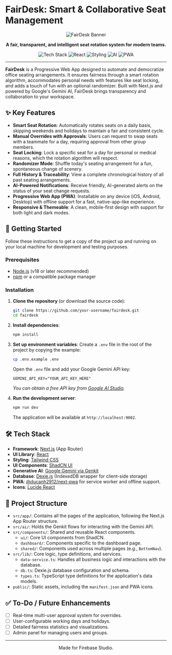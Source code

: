 
# FairDesk: Smart & Collaborative Seat Management

<div align="center">
  <img src="/fairdesk-og.png" alt="FairDesk Banner" data-ai-hint="office collaboration"/>
</div>

<p align="center">
  <strong>A fair, transparent, and intelligent seat rotation system for modern teams.</strong>
</p>

<p align="center">
  <img alt="Tech Stack" src="https://img.shields.io/badge/tech-Next.js-black?logo=next.js">
  <img alt="React" src="https://img.shields.io/badge/framework-React-blue?logo=react">
  <img alt="Styling" src="https://img.shields.io/badge/styling-Tailwind_CSS-38B2AC?logo=tailwind-css">
  <img alt="AI" src="https://img.shields.io/badge/AI-Google_Gemini-4285F4?logo=google-gemini">
  <img alt="PWA" src="https://img.shields.io/badge/PWA-Installable-5A0FC8?logo=pwa">
</p>

---

**FairDesk** is a Progressive Web App designed to automate and democratize office seating arrangements. It ensures fairness through a smart rotation algorithm, accommodates personal needs with features like seat locking, and adds a touch of fun with an optional randomizer. Built with Next.js and powered by Google's Gemini AI, FairDesk brings transparency and collaboration to your workspace.

## ✨ Key Features

- **Smart Seat Rotation**: Automatically rotates seats on a daily basis, skipping weekends and holidays to maintain a fair and consistent cycle.
- **Manual Overrides with Approvals**: Users can request to swap seats with a teammate for a day, requiring approval from other group members.
- **Seat Locking**: Lock a specific seat for a day for personal or medical reasons, which the rotation algorithm will respect.
- **Randomizer Mode**: Shuffle today's seating arrangement for a fun, spontaneous change of scenery.
- **Full History & Traceability**: View a complete chronological history of all past seating arrangements.
- **AI-Powered Notifications**: Receive friendly, AI-generated alerts on the status of your seat change requests.
- **Progressive Web App (PWA)**: Installable on any device (iOS, Android, Desktop) with offline support for a fast, native-app-like experience.
- **Responsive & Themeable**: A clean, mobile-first design with support for both light and dark modes.

## 🚀 Getting Started

Follow these instructions to get a copy of the project up and running on your local machine for development and testing purposes.

### Prerequisites

- [Node.js](https://nodejs.org/) (v18 or later recommended)
- [npm](https://www.npmjs.com/) or a compatible package manager

### Installation

1.  **Clone the repository** (or download the source code):
    ```sh
    git clone https://github.com/your-username/fairdesk.git
    cd fairdesk
    ```

2.  **Install dependencies**:
    ```sh
    npm install
    ```

3.  **Set up environment variables**:
    Create a `.env` file in the root of the project by copying the example:
    ```sh
    cp .env.example .env
    ```
    Open the `.env` file and add your Google Gemini API key:
    ```
    GEMINI_API_KEY="YOUR_API_KEY_HERE"
    ```
    *You can obtain a free API key from [Google AI Studio](https://aistudio.google.com/app/apikey).*

4.  **Run the development server**:
    ```sh
    npm run dev
    ```
    The application will be available at `http://localhost:9002`.

## 🛠️ Tech Stack

- **Framework**: [Next.js](https://nextjs.org/) (App Router)
- **UI Library**: [React](https://react.dev/)
- **Styling**: [Tailwind CSS](https://tailwindcss.com/)
- **UI Components**: [ShadCN UI](https://ui.shadcn.com/)
- **Generative AI**: [Google Gemini via Genkit](https://firebase.google.com/docs/genkit)
- **Database**: [Dexie.js](https://dexie.org/) (IndexedDB wrapper for client-side storage)
- **PWA**: [@ducanh2912/next-pwa](https://github.com/DuCanh2912/next-pwa) for service worker and offline support.
- **Icons**: [Lucide React](https://lucide.dev/)

## 📂 Project Structure

- `src/app/`: Contains all the pages of the application, following the Next.js App Router structure.
- `src/ai/`: Holds the Genkit flows for interacting with the Gemini API.
- `src/components/`: Shared and reusable React components.
  - `ui/`: Core UI components from ShadCN.
  - `dashboard/`: Components specific to the dashboard page.
  - `shared/`: Components used across multiple pages (e.g., `BottomNav`).
- `src/lib/`: Core logic, type definitions, and services.
  - `data-service.ts`: Handles all business logic and interactions with the database.
  - `db.ts`: Dexie.js database configuration and schema.
  - `types.ts`: TypeScript type definitions for the application's data models.
- `public/`: Static assets, including the `manifest.json` and PWA icons.

## ✅ To-Do / Future Enhancements

- [ ] Real-time multi-user approval system for overrides.
- [ ] User-configurable working days and holidays.
- [ ] Detailed fairness statistics and visualizations.
- [ ] Admin panel for managing users and groups.

---

<p align="center">
  Made for Firebase Studio.
</p>
